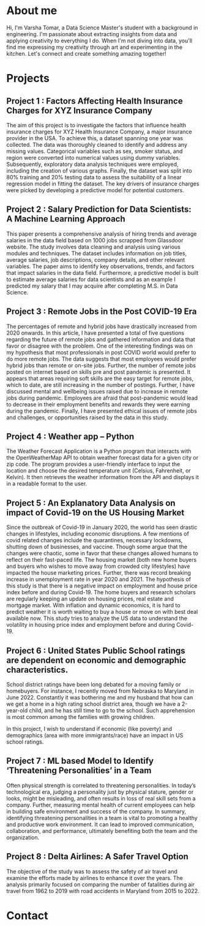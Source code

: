 # About me
Hi, I'm Varsha Tomar, a Data Science Master's student with a background in engineering. I'm passionate about extracting insights from data and applying creativity to everything I do. When I'm not diving into data, you'll find me expressing my creativity through art and experimenting in the kitchen. Let's connect and create something amazing together!

# Projects

## Project 1 : Factors Affecting Health Insurance Charges for XYZ Insurance Company
The aim of this project is to investigate the factors that influence health insurance charges for XYZ Health Insurance Company, a major insurance provider in the USA. To achieve this, a dataset spanning one year was collected. The data was thoroughly cleaned to identify and address any missing values. Categorical variables such as sex, smoker status, and region were converted into numerical values using dummy variables. Subsequently, exploratory data analysis techniques were employed, including the creation of various graphs. Finally, the dataset was split into 80% training and 20% testing data to assess the suitability of a linear regression model in fitting the dataset. The key drivers of insurance charges were picked by developing a predictive model for potential customers.

## Project 2 : Salary Prediction for Data Scientists: A Machine Learning Approach
This paper presents a comprehensive analysis of hiring trends and average salaries in the data field based on 1000 jobs scrapped from Glassdoor website. The study involves data cleaning and analysis using various modules and techniques. The dataset includes information on job titles, average salaries, job descriptions, company details, and other relevant variables. The paper aims to identify key observations, trends, and factors that impact salaries in the data field. Furthermore, a predictive model is built to estimate average salaries for data scientists and as an example I predicted my salary that I may acquire after completing M.S. in Data Science.

## Project 3 : Remote Jobs in the Post COVID-19 Era
The percentages of remote and hybrid jobs have drastically increased from 2020 onwards. In this article, I have presented a total of five questions regarding the future of remote jobs and gathered information and data that favor or disagree with the problem. One of the interesting findings was on my hypothesis that most professionals in post COVID world would prefer to do more remote jobs. The data suggests that most employees would prefer hybrid jobs than remote or on-site jobs. Further, the number of remote jobs posted on internet based on skills pre and post pandemic is presented. It appears that areas requiring soft skills are the easy target for remote jobs, which to date, are still increasing in the number of postings. Further, I have discussed mental and wellbeing issues raised due to increase in remote jobs during pandemic. Employees are afraid that post-pandemic would lead to decrease in their employment benefits and rewards they were earning during the pandemic. Finally, I have presented ethical issues of remote jobs and challenges, or opportunities raised by the data in this study.

## Project 4 : Weather app – Python
The Weather Forecast Application is a Python program that interacts with the OpenWeatherMap API to obtain weather forecast data for a given city or zip code. The program provides a user-friendly interface to input the location and choose the desired temperature unit (Celsius, Fahrenheit, or Kelvin). It then retrieves the weather information from the API and displays it in a readable format to the user.

## Project 5 : An Explanatory Data Analysis on impact of Covid-19 on the US Housing Market
Since the outbreak of Covid-19 in January 2020, the world has seen drastic changes in lifestyles, including economic disruptions. A few mentions of covid related changes include the quarantines, necessary lockdowns, shutting down of businesses, and vaccine. Though some argue that the changes were chaotic, some in favor that these changes allowed humans to reflect on their fast-paced life. The housing market (both new home buyers and buyers who wishes to move away from crowded city lifestyles) have impacted the house marketing prices. Further, there was record breaking increase in unemployment rate in year 2020 and 2021. 
The hypothesis of this study is that there is a negative impact on employment and house price index before and during Covid-19.
The home buyers and research scholars are regularly keeping an update on housing prices, real estate and mortgage market. With inflation and dynamic economics, it is hard to predict weather it is worth waiting to buy a house or move on with best deal available now. This study tries to analyze the US data to understand the volatility in housing price index and employment before and during Covid-19.

## Project 6 : United States Public School ratings are dependent on economic and demographic characteristics.
School district ratings have been long debated for a moving family or homebuyers. For instance, I recently moved from Nebraska to Maryland in June 2022. Constantly it was bothering me and my husband that how can we get a home in a high rating school district area, though we have a 2-year-old child, and he has still time to go to the school. Such apprehension is most common among the families with growing children. 

In this project, I wish to understand if economic (like poverty) and demographics (area with more immigrants/race) have an impact in US school ratings. 

## Project 7 : ML based Model to Identify ‘Threatening Personalities’ in a Team
Often physical strength is correlated to threatening personalities. In today’s technological era, judging a personality just by physical stature, gender or looks, might be misleading, and often results in loss of real skill sets from a company. Further, measuring mental health of current employees can help in building safe environment and success of the company.
In summary, identifying threatening personalities in a team is vital to promoting a healthy and productive work environment. It can lead to improved communication, collaboration, and performance, ultimately benefiting both the team and the organization.

## Project 8 : Delta Airlines: A Safer Travel Option
The objective of the study was to assess the safety of air travel and examine the efforts made by airlines to enhance it over the years. The analysis primarily focused on comparing the number of fatalities during air travel from 1962 to 2019 with road accidents in Maryland from 2015 to 2022.

# Contact
